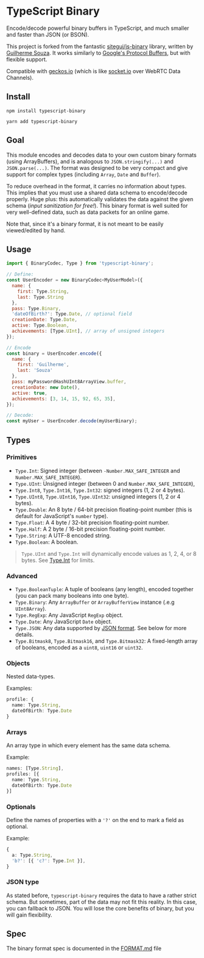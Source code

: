 # TypeScript Binary

Encode/decode powerful binary buffers in TypeScript, and much smaller and faster than JSON (or BSON).

This project is forked from the fantastic [sitegui/js-binary](https://github.com/sitegui/js-binary) library, written by [Guilherme Souza](https://github.com/sitegui). It works similarly to [Google's Protocol Buffers](https://protobuf.dev/), but with flexible support.

Compatible with [geckos.io](https://github.com/geckosio/geckos.io) (which is like [socket.io](https://github.com/socketio/socket.io) over WebRTC Data Channels).

## Install
`npm install typescript-binary`

`yarn add typescript-binary`


## Goal

This module encodes and decodes data to your own custom binary formats (using ArrayBuffers), and is analogous to `JSON.stringify(...)` and `JSON.parse(...)`. The format was designed to be very compact and give support for complex types (including `Array`, `Date` and `Buffer`).

To reduce overhead in the format, it carries no information about types. This implies that you must use a shared data schema to encode/decode properly. Huge plus: this automatically validates the data against the given schema (*input sanitization for free!*). This binary format is well suited for very well-defined data, such as data packets for an online game.

Note that, since it's a binary format, it is not meant to be easily viewed/edited by hand.

## Usage
```js
import { BinaryCodec, Type } from 'typescript-binary';

// Define:
const UserEncoder = new BinaryCodec<MyUserModel>({
  name: {
    first: Type.String,
    last: Type.String
  },
  pass: Type.Binary,
  'dateOfBirth?': Type.Date, // optional field
  creationDate: Type.Date,
  active: Type.Boolean,
  achievements: [Type.UInt], // array of unsigned integers
});

// Encode
const binary = UserEncoder.encode({
  name: {
    first: 'Guilherme',
    last: 'Souza'
  },
  pass: myPasswordHashUInt8ArrayView.buffer,
  creationDate: new Date(),
  active: true,
  achievements: [3, 14, 15, 92, 65, 35],
});

// Decode:
const myUser = UserEncoder.decode(myUserBinary);
```

## Types

### Primitives
* `Type.Int`: Signed integer (between `-Number.MAX_SAFE_INTEGER` and `Number.MAX_SAFE_INTEGER`).
* `Type.UInt`: Unsigned integer (between 0 and `Number.MAX_SAFE_INTEGER`),
* `Type.Int8`, `Type.Int16`, `Type.Int32`: signed integers (1, 2 or 4 bytes).
* `Type.UInt8`, `Type.UInt16`, `Type.UInt32`: unsigned integers (1, 2 or 4 bytes).
* `Type.Double`: An 8 byte / 64-bit precision floating-point number (this is default for JavaScript's `number` type).
* `Type.Float`: A 4 byte / 32-bit precision floating-point number.
* `Type.Half`: A 2 byte / 16-bit precision floating-point number.
* `Type.String`: A UTF-8 encoded string.
* `Type.Boolean`: A boolean.

> `Type.UInt` and `Type.Int` will dynamically encode values as 1, 2, 4, or 8 bytes. See [Type.Int](https://github.com/reececomo/typescript-binary/blob/main/src/lib/Type.ts) for limits.

### Advanced
* `Type.BooleanTuple`: A tuple of booleans (any length), encoded together (you can pack many booleans into one byte).
* `Type.Binary`: Any `ArrayBuffer` or `ArrayBufferView` instance (.e.g `UInt8Array`).
* `Type.RegExp`: Any JavaScript `RegExp` object.
* `Type.Date`: Any JavaScript `Date` object.
* `Type.JSON`: Any data supported by [JSON format](http://json.org/). See below for more details.
* `Type.Bitmask8`, `Type.Bitmask16`, and `Type.Bitmask32`: A fixed-length array of booleans, encoded as a `uint8`, `uint16` or `uint32`.

### Objects
Nested data-types.

Examples:

```ts
profile: {
  name: Type.String,
  dateOfBirth: Type.Date
}
```

### Arrays
An array type in which every element has the same data schema.

Example:

```ts
names: [Type.String],
profiles: [{
  name: Type.String,
  dateOfBirth: Type.Date
}]
```

### Optionals
Define the names of properties with a `'?'` on the end to mark a field as optional.

Example:

```ts
{
  a: Type.String,
  'b?': [{ 'c?': Type.Int }],
}
```

### JSON type
As stated before, `typescript-binary` requires the data to have a rather strict schema. But sometimes, part of the data may not fit this reality. In this case, you can fallback to JSON. You will lose the core benefits of binary, but you will gain flexibility.

## Spec
The binary format spec is documented in the [FORMAT.md](./FORMAT.md) file
